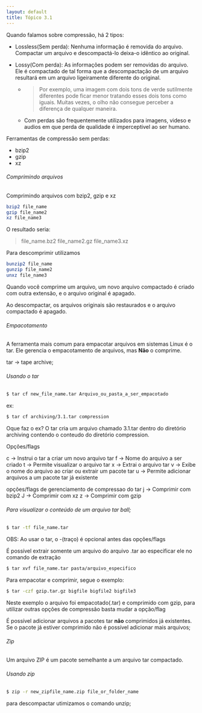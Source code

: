 ```yaml
---
layout: default 
title: Tópico 3.1
---
```


Quando falamos sobre compressão, há 2 tipos:

* Lossless(Sem perda): Nenhuma informação é removida do arquivo. Compactar um arquivo e descompactá-lo deixa-o idêntico ao original.    

* Lossy(Com perda): As informações podem ser removidas do arquivo. Ele é compactado de tal forma que a descompactação de um arquivo resultará em um arquivo ligeiramente diferente do original.
    * > Por exemplo, uma imagem com dois tons de verde sutilmente diferentes pode ficar menor tratando esses dois tons como iguais. Muitas vezes, o olho não consegue perceber a diferença de qualquer maneira.
    * Com perdas são frequentemente utilizados para imagens, videso e audios em que perda de qualidade é imperceptivel ao ser humano.

Ferramentas de compressão sem perdas:
* bzip2
* gzip
* xz

###### Comprimindo arquivos

Comprimindo arquivos com bzip2, gzip e xz
```sh
bzip2 file_name
gzip file_name2
xz file_name3
```
O resultado seria:
> file_name.bz2
> file_name2.gz
> file_name3.xz

Para descomprimir utilizamos
```sh
bunzip2 file_name
gunzip file_name2
unxz file_name3
```

Quando você comprime um arquivo, um novo arquivo compactado é criado com outra extensão, e o arquivo original é apagado.

Ao descompactar, os arquivos originais são restaurados e o arquivo compactado é apagado.

###### Empacotamento
A ferramenta mais comum para empacotar arquivos em sistemas Linux é o tar. Ele gerencia o empacotamento de arquivos, mas **Não** o comprime.

tar -> tape archive;

###### Usando o tar

```sh
$ tar cf new_file_name.tar Arquivo_ou_pasta_a_ser_empacotado
```
ex:
```sh
$ tar cf archiving/3.1.tar compression
```
Oque faz o ex? O tar cria um arquivo chamado 3.1.tar dentro do diretório archiving contendo o conteudo do diretório compression.

Opções/flags

c -> Instrui o tar a criar um novo arquivo tar
f -> Nome do arquivo a ser criado
t -> Permite visualizar o arquivo tar
x -> Extrai o arquivo tar
v -> Exibe o nome do arquivo ao criar ou extrair um pacote tar
u -> Permite adicionar arquivos a um pacote tar já existente

opções/flags de gerenciamento de compressao do tar
j -> Comprimir com bzip2
J -> Comprimir com xz
z -> Comprimir com gzip


###### Para visualizar o conteúdo de um arquivo tar ball;
```sh
$ tar -tf file_name.tar
```

OBS: Ao usar o tar, o -(traço) é opcional antes das opções/flags

É possível extrair somente um arquivo do arquivo .tar ao especificar ele no comando de extração
```sh
$ tar xvf file_name.tar pasta/arquivo_especifico
```

Para empacotar e comprimir, segue o exemplo:
```sh
$ tar -czf gzip.tar.gz bigfile bigfile2 bigfile3
```
Neste exemplo o arquivo foi empacotado(.tar) e comprimido com gzip, para utilizar outras opções de compressão basta mudar a opção/flag

É possível adicionar arquivos a pacotes tar **não** comprimidos já existentes.
Se o pacote já estiver comprimido não é possível adicionar mais arquivos;

###### Zip
Um arquivo ZIP é um pacote semelhante a um arquivo tar compactado.

###### Usando zip

```sh
$ zip -r new_zipfile_name.zip file_or_folder_name
```

para descompactar utimizamos o comando unzip;

